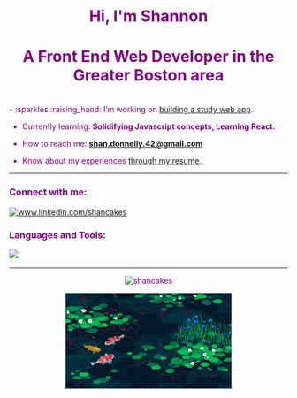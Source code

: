 
<div align="center">
  
<font color="purple">
<h1>Hi, I'm Shannon</h1>

#  A Front End Web Developer in the Greater Boston area 

</div>

<br>

<div class="readme">
- :sparkles::raising_hand: I’m working on <a href="https://github.com/Shancakes/StudyTools">building a study web app</a>.

- Currently learning: **Solidifying Javascript concepts, Learning React.**

- How to reach me: **shan.donnelly.42@gmail.com**

- Know about my experiences <a href="https://docs.google.com/document/d/13cbRTnO6nsltqqiPtai3ci7EjvdQaYeJdd5TfAJqc8E/edit?usp=sharing">through my resume</a>.

<hr>

<h3 align="left">Connect with me:</h3>
<p align="left">
<a href="https://www.linkedin.com/in/shancakes" target="blank"><img align="center" src="https://raw.githubusercontent.com/rahuldkjain/github-profile-readme-generator/master/src/images/icons/Social/linked-in-alt.svg" alt="www.linkedin.com/shancakes" height="30" width="40" /></a>
</p>

<div align="center">
  
   <link rel="stylesheet" href="https://cdn.jsdelivr.net/gh/devicons/devicon@v2.15.1/devicon.min.css"> 
  
<h3 align="left">Languages and Tools:</h3>
   <p align="left">   <img src="https://skillicons.dev/icons?i=git,vscode,html,css,js,react,nodejs,mongodb,postman,ps,ai,figma," /> </p>
<hr>


<p><img src="https://github-readme-stats.vercel.app/api/top-langs?username=shancakes&show_icons=true&locale=en&layout=compact" alt="shancakes" /></p>


  <img src="https://github.com/Shancakes/Shancakes/blob/main/g32K.gif" width="300">
  
</div>



